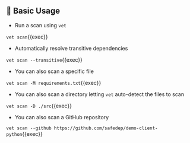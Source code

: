 ## 🎯 Basic Usage

* Run a scan using `vet`

`vet scan`{{exec}}

* Automatically resolve transitive dependencies

`vet scan --transitive`{{exec}}

* You can also scan a specific file

`vet scan -M requirements.txt`{{exec}}

* You can also scan a directory letting `vet` auto-detect the files to scan

`vet scan -D ./src`{{exec}}

* You can also scan a GitHub repository

`vet scan --github https://github.com/safedep/demo-client-python`{{exec}}

